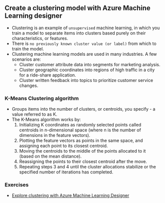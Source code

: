 ## Create a clustering model with Azure Machine Learning designer
- Clustering is an example of `unsupervised` machine learning, in which you train a model to separate items into clusters based purely on their characteristics, or features.
- There is `no previously known cluster value (or label)` from which to train the model.
- Clustering machine learning models are used in many industries. A few scenarios are:
  - Cluster customer attribute data into segments for marketing analysis.
  - Cluster geographic coordinates into regions of high traffic in a city for a ride-share application.
  - Cluster written feedback into topics to prioritize customer service changes.
### K-Means Clustering algorithm
- Groups items into the number of clusters, or centroids, you specify - a value referred to as K.
- The K-Means algorithm works by:
  1. Initializing K coordinates as randomly selected points called centroids in n-dimensional space (where n is the number of dimensions in the feature vectors).
  1. Plotting the feature vectors as points in the same space, and assigning each point to its closest centroid.
  1. Moving the centroids to the middle of the points allocated to it (based on the mean distance).
  1. Reassigning the points to their closest centroid after the move.
  1. Repeating steps 3 and 4 until the cluster allocations stabilize or the specified number of iterations has completed.
  
### Exercises
- [Explore clustering with Azure Machine Learning Designer](https://microsoftlearning.github.io/AI-900-AIFundamentals/instructions/02c-create-clustering-model.html)
